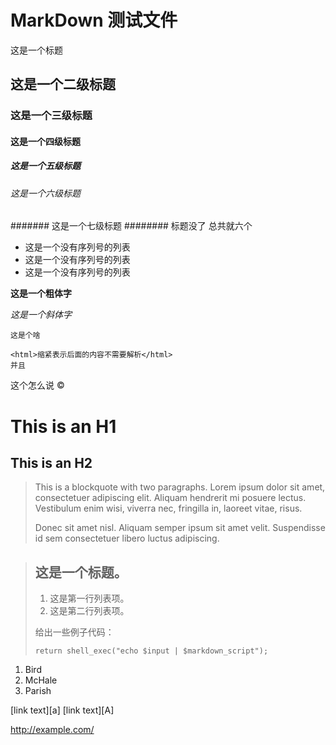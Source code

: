 # MarkDown 测试文件
这是一个标题
## 这是一个二级标题
### 这是一个三级标题
#### 这是一个四级标题
##### 这是一个五级标题
###### 这是一个六级标题
####### 这是一个七级标题
######## 标题没了 总共就六个

- 这是一个没有序列号的列表
- 这是一个没有序列号的列表
- 这是一个没有序列号的列表

**这是一个粗体字**

_这是一个斜体字_

`这是个啥`

    <html>缩紧表示后面的内容不需要解析</html>
    并且
    
这个怎么说 &copy;

This is an H1
=============

This is an H2
-------------

> This is a blockquote with two paragraphs. Lorem ipsum dolor sit amet,
> consectetuer adipiscing elit. Aliquam hendrerit mi posuere lectus.
> Vestibulum enim wisi, viverra nec, fringilla in, laoreet vitae, risus.
> 
> Donec sit amet nisl. Aliquam semper ipsum sit amet velit. Suspendisse
> id sem consectetuer libero luctus adipiscing.


> ## 这是一个标题。
> 
> 1.   这是第一行列表项。
> 2.   这是第二行列表项。
> 
> 给出一些例子代码：
> 
>     return shell_exec("echo $input | $markdown_script");


1.  Bird
2.  McHale
3.  Parish


[id]: http://example.com/longish/path/to/resource/here
    "Optional Title Here"
    
[link text][a]
[link text][A]

[Google]: http://google.com/


<http://example.com/>